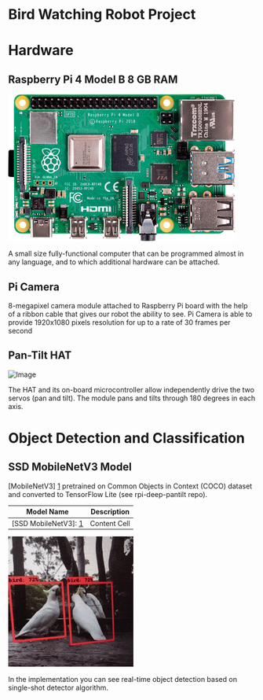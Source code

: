# Bird Watching Robot Project


# Hardware 

## Raspberry Pi 4 Model B 8 GB RAM
![Image](rasp_pi_4_b_03_anw.png)

A small size fully-functional computer that can be programmed almost in any language, and to which additional hardware can be attached.

## Pi Camera

8-megapixel camera module attached to Raspberry Pi board with the help of a ribbon cable that gives our robot the ability to see. 
Pi Camera is able to provide 1920x1080 pixels resolution for up to a rate of 30 frames per second

## Pan-Tilt HAT 

![Image](20210218_150350.gif)

The HAT and its on-board microcontroller allow independently drive the two servos (pan and tilt). 
The module pans and tilts through 180 degrees in each axis.


# Object Detection and Classification 

## SSD MobileNetV3 Model

[MobileNetV3] [1] pretrained on Common Objects in Context (COCO) dataset and converted to TensorFlow Lite (see rpi-deep-pantilt repo). 


| Model Name        | Description   |
| ----------------  | ------------- |
| [SSD MobileNetV3]: [1] | Content Cell  |

[1]: (https://github.com/jennyrud01/rpi-deep-pantilt/tree/master/models) "SSD MobileNetV3"


![Image](birds.gif)

In the implementation you can see real-time object detection based on single-shot detector algorithm. 
